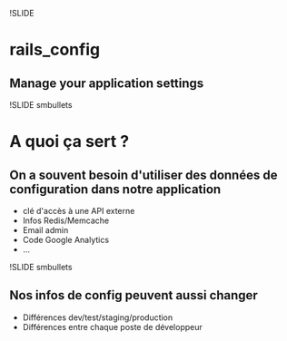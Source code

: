 !SLIDE
# rails_config #

## Manage your application settings ##

!SLIDE smbullets
# A quoi ça sert ? #
## On a souvent besoin d'utiliser des données de configuration dans notre application ##

* clé d'accès à une API externe
* Infos Redis/Memcache
* Email admin
* Code Google Analytics
* ...

!SLIDE smbullets
## Nos infos de config peuvent aussi changer ##

* Différences dev/test/staging/production
* Différences entre chaque poste de développeur
